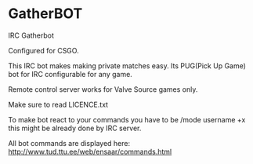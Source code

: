# GatherBOT
IRC Gatherbot

Configured for CSGO.

This IRC bot makes making private matches easy. Its PUG(Pick Up Game) bot for IRC configurable for any game.

Remote control server works for Valve Source games only.

Make sure to read LICENCE.txt

To make bot react to your commands you have to be /mode username +x this might be already done by IRC server.

All bot commands are displayed here: http://www.tud.ttu.ee/web/ensaar/commands.html
